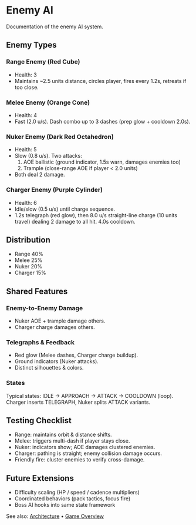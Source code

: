 # Enemy AI

Documentation of the enemy AI system.

## Enemy Types

### Range Enemy (Red Cube)
- Health: 3
- Maintains ~2.5 units distance, circles player, fires every 1.2s, retreats if too close.

### Melee Enemy (Orange Cone)
- Health: 4
- Fast (2.0 u/s). Dash combo up to 3 dashes (prep glow + cooldown 2.0s).

### Nuker Enemy (Dark Red Octahedron)
- Health: 5
- Slow (0.8 u/s). Two attacks:
  1. AOE ballistic (ground indicator, 1.5s warn, damages enemies too)
  2. Trample (close-range AOE if player < 2.0 units)
- Both deal 2 damage.

### Charger Enemy (Purple Cylinder)
- Health: 6
- Idle/slow (0.5 u/s) until charge sequence.
- 1.2s telegraph (red glow), then 8.0 u/s straight-line charge (10 units travel) dealing 2 damage to all hit. 4.0s cooldown.

## Distribution
- Range 40%
- Melee 25%
- Nuker 20%
- Charger 15%

## Shared Features

### Enemy-to-Enemy Damage
- Nuker AOE + trample damage others.
- Charger charge damages others.

### Telegraphs & Feedback
- Red glow (Melee dashes, Charger charge buildup).
- Ground indicators (Nuker attacks).
- Distinct silhouettes & colors.

### States
Typical states: IDLE → APPROACH → ATTACK → COOLDOWN (loop). Charger inserts TELEGRAPH, Nuker splits ATTACK variants.

## Testing Checklist
- Range: maintains orbit & distance shifts.
- Melee: triggers multi-dash if player stays close.
- Nuker: indicators show; AOE damages clustered enemies.
- Charger: pathing is straight; enemy collision damage occurs.
- Friendly fire: cluster enemies to verify cross-damage.

## Future Extensions
- Difficulty scaling (HP / speed / cadence multipliers)
- Coordinated behaviors (pack tactics, focus fire)
- Boss AI hooks into same state framework

See also: [Architecture](./Architecture.md) • [Game Overview](./GameInfo.md)
